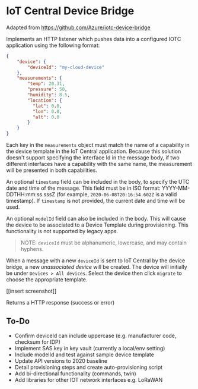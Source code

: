 # IoT Central Device Bridge

Adapted from https://github.com/Azure/iotc-device-bridge

Implements an HTTP listener which pushes data into a configured IOTC application
using the following format:
```json
{
    "device": {
        "deviceId": "my-cloud-device"
    },
    "measurements": {
        "temp": 20.31,
        "pressure": 50,
        "humidity": 8.5,
        "location": {
          "lat": 0.0,
          "lon": 0.0,
          "alt": 0.0
        }
    }
}
```

Each key in the `measurements` object must match the name of a capability in 
the device template in the IoT Central application.  Because this solution 
doesn't support specifying the interface Id in the message body, if two 
different interfaces have a capability with the same name, the measurement 
will be presented in both capabilities.

An optional `timestamp` field can be included in the body, to specify the UTC 
date and time of the message.  This field must be in ISO format: 
YYYY-MM-DDTHH:mm:ss.sssZ (for example, `2020-06-08T20:16:54.602Z` is a valid 
timestamp). If `timestamp` is not provided, the current date and time will be 
used.

An optional `modelId` field can also be included in the body. This will cause 
the device to be associated to a Device Template during provisioning. This 
functionality is not supported by legacy apps.

> NOTE: `deviceId` must be alphanumeric, lowercase, and may contain hyphens.

When a message with a new `deviceId` is sent to IoT Central by the device 
bridge, a new _unassociated device_ will be created.  The device will initially 
be under `Devices > All devices`. Select the device then click `migrate` to 
choose the appropriate template.

[[insert screenshot]]

Returns a HTTP response (success or error)

## To-Do

* Confirm deviceId can include uppercase (e.g. manufacturer code, checksum for IDP)
* Implement SAS key in key vault (currently a local/env setting)
* Include modelId and test against sample device template
* Update API versions to 2020 baseline
* Detail provisioning steps and create auto-provisioning script
* Add bi-directional functionality (commands, twin)
* Add libraries for other IOT network interfaces e.g. LoRaWAN